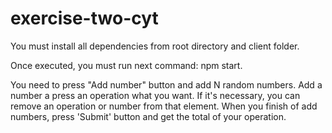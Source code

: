 # exercise-two-cyt
You must install all dependencies from root directory and client folder.

Once executed, you must run next command: npm start.

You need to press "Add number" button and add N random numbers. Add a number a press an operation what you want. If it's necessary, you can remove an operation or number from that element. When you finish of add numbers, press 'Submit' button and get the total of your operation.
